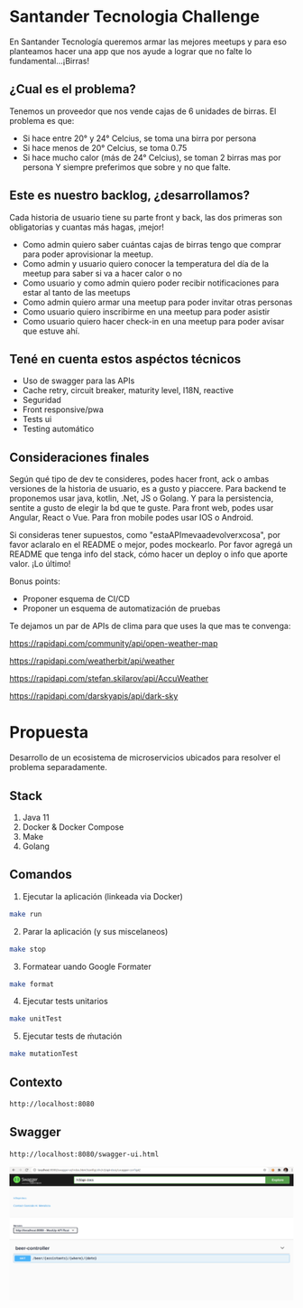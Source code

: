 # Santander Tecnologia Challenge
En Santander Tecnología queremos armar las mejores meetups y para eso planteamos hacer una app que nos ayude a lograr que no falte lo fundamental...¡Birras!

## ¿Cual es el problema?
Tenemos un proveedor que nos vende cajas de 6 unidades de birras. El problema es que: 
- Si hace entre 20° y 24° Celcius, se toma una birra por persona
- Si hace menos de 20° Celcius, se toma 0.75
- Si hace mucho calor (más de 24° Celcius), se toman 2 birras mas por persona
Y siempre preferimos que sobre y no que falte.

## Este es nuestro backlog, ¿desarrollamos? 

Cada historia de usuario tiene su parte front y back, las dos primeras son obligatorias y cuantas más hagas, ¡mejor!
- Como admin quiero saber cuántas cajas de birras tengo que comprar para poder aprovisionar la meetup.
- Como admin y usuario quiero conocer la temperatura del día de la meetup para saber si va a hacer calor o no
- Como usuario y como admin quiero poder recibir notificaciones para estar al tanto de las meetups
- Como admin quiero armar una meetup para poder invitar otras personas
- Como usuario quiero inscribirme en una meetup para poder asistir
- Como usuario quiero hacer check-in en una meetup para poder avisar que estuve ahí.
 
## Tené en cuenta estos aspéctos técnicos

- Uso de swagger para las APIs
- Cache retry, circuit breaker, maturity level, I18N, reactive
- Seguridad
- Front responsive/pwa
- Tests ui
- Testing automático

## Consideraciones finales

Según qué tipo de dev te consideres, podes hacer front, ack o ambas versiones de la historia de usuario, es a gusto y piaccere.
Para backend te proponemos usar java, kotlin, .Net, JS o Golang. Y para la persistencia, sentite a gusto de elegir la bd que te guste. Para front web, podes usar Angular, React o Vue. Para fron mobile podes usar IOS o Android.

Si consideras tener supuestos, como "estaAPImevaadevolverxcosa", por favor aclaralo en el README o mejor, podes mockearlo. 
Por favor agregá un README que tenga info del stack, cómo hacer un deploy o info que aporte valor.
¡Lo último!

Bonus points:
- Proponer esquema de CI/CD
- Proponer un esquema de automatización de pruebas

Te dejamos un par de APIs de clima para que uses la que mas te convenga:

https://rapidapi.com/community/api/open-weather-map

https://rapidapi.com/weatherbit/api/weather

https://rapidapi.com/stefan.skilarov/api/AccuWeather

https://rapidapi.com/darskyapis/api/dark-sky

# Propuesta

Desarrollo de un ecosistema de microservicios ubicados para resolver el problema separadamente.

##  Stack
1. Java 11
2. Docker & Docker Compose
3. Make
4. Golang

## Comandos
1. Ejecutar la aplicación (linkeada via Docker)
```bash
make run
```
2. Parar la aplicación (y sus miscelaneos)
```bash
make stop
```
3. Formatear uando Google Formater
```bash
make format
```

4. Ejecutar tests unitarios
```bash
make unitTest
```

5. Ejecutar tests de ḿutación
```bash
make mutationTest
```

## Contexto
```bash
http://localhost:8080
```


## Swagger
```bash
http://localhost:8080/swagger-ui.html
```
![Swagger](./swagger-ui.png)